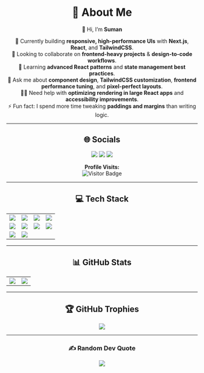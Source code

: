 <div align="center">

# 💫 About Me
👋 Hi, I’m **Suman**  

🔭 Currently building **responsive, high-performance UIs** with **Next.js**, **React**, and **TailwindCSS**.  
🤝 Looking to collaborate on **frontend-heavy projects** & **design-to-code workflows**.  
🌱 Learning **advanced React patterns** and **state management best practices**.  
💬 Ask me about **component design**, **TailwindCSS customization**, **frontend performance tuning**, and **pixel-perfect layouts**.  
🙋‍♂️ Need help with **optimizing rendering in large React apps** and **accessibility improvements**.  
⚡ Fun fact: I spend more time tweaking **paddings and margins** than writing logic.

---

## 🌐 Socials
<p>
<a href="https://www.facebook.com/arunbasnet57/"><img src="https://img.shields.io/badge/Facebook-%231877F2.svg?logo=Facebook&logoColor=white" /></a>
<a href="https://www.linkedin.com/in/sumanbasnet44/"><img src="https://img.shields.io/badge/LinkedIn-%230077B5.svg?logo=linkedin&logoColor=white" /></a>
<a href="mailto:arunbasnet54@gmail.com"><img src="https://img.shields.io/badge/Email-D14836?logo=gmail&logoColor=white" /></a>
</p>
<p align="center">
  <b>Profile Visits:</b><br>
  <img src="https://visitor-badge.laobi.icu/badge?page_id=Basnetsuman4.Basnetsuman4" alt="Visitor Badge" />
</p>


---

## 💻 Tech Stack
<table>
<tr>
<td><img src="https://img.shields.io/badge/html5-%23E34F26.svg?style=for-the-badge&logo=html5&logoColor=white"></td>
<td><img src="https://img.shields.io/badge/javascript-%23323330.svg?style=for-the-badge&logo=javascript&logoColor=%23F7DF1E"></td>
<td><img src="https://img.shields.io/badge/typescript-%23007ACC.svg?style=for-the-badge&logo=typescript&logoColor=white"></td>
<td><img src="https://img.shields.io/badge/css3-%231572B6.svg?style=for-the-badge&logo=css3&logoColor=white"></td>
</tr>
<tr>
<td><img src="https://img.shields.io/badge/sass-hotpink.svg?style=for-the-badge&logo=SASS&logoColor=white"></td>
<td><img src="https://img.shields.io/badge/socket.io-black.svg?style=for-the-badge&logo=socket.io&logoColor=white"></td>
<td><img src="https://img.shields.io/badge/redux-%23593d88.svg?style=for-the-badge&logo=redux&logoColor=white"></td>
<td><img src="https://img.shields.io/badge/yarn-%232C8EBB.svg?style=for-the-badge&logo=yarn&logoColor=white"></td>
</tr>
<tr>
<td><img src="https://img.shields.io/badge/git-%23F05033.svg?style=for-the-badge&logo=git&logoColor=white"></td>
<td><img src="https://img.shields.io/badge/github-%23121011.svg?style=for-the-badge&logo=github&logoColor=white"></td>
<td colspan="2"></td>
</tr>
</table>

---

## 📊 GitHub Stats
<table>
<tr>
<td><img src="https://github-readme-stats.vercel.app/api?username=Basnetsuman4&theme=tokyonight&hide_border=false&include_all_commits=true&count_private=true" /></td>
<td><img src="https://nirzak-streak-stats.vercel.app/?user=Basnetsuman4&theme=tokyonight&hide_border=false" /></td>
</tr>
</table>

---

## 🏆 GitHub Trophies
<img src="https://github-profile-trophy.vercel.app/?username=Basnetsuman4&theme=tokyonight&no-frame=false&no-bg=true&margin-w=4" />

---

### ✍️ Random Dev Quote
<img src="https://quotes-github-readme.vercel.app/api?type=horizontal&theme=tokyonight" />

</div>
